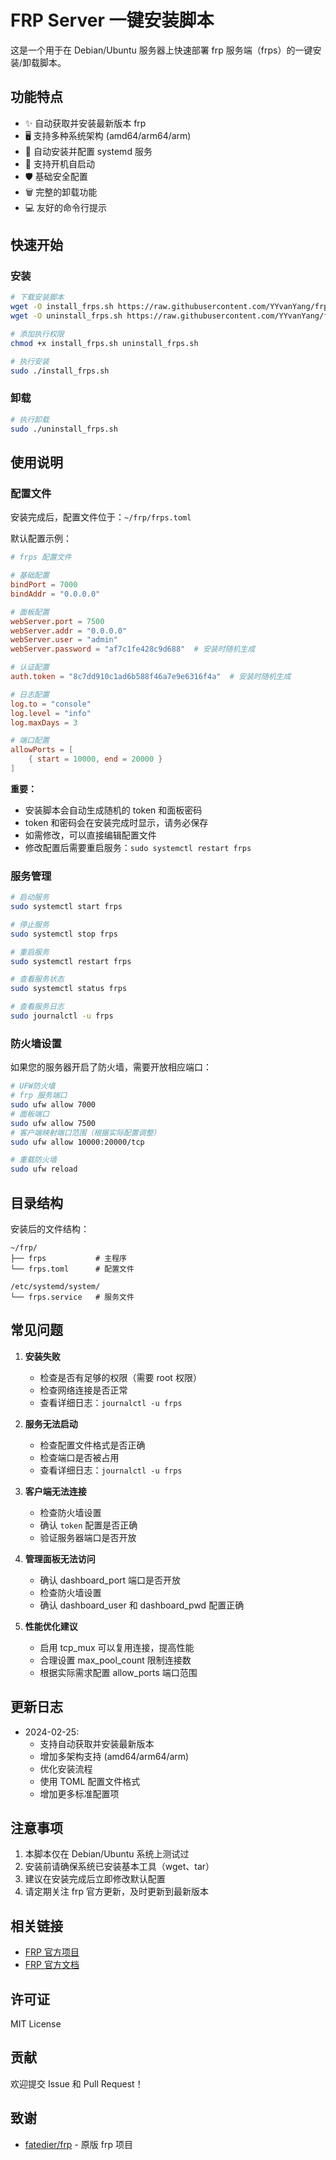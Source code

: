# FRP Server 一键安装脚本

这是一个用于在 Debian/Ubuntu 服务器上快速部署 frp 服务端（frps）的一键安装/卸载脚本。

## 功能特点

- ✨ 自动获取并安装最新版本 frp
- 🖥️ 支持多种系统架构 (amd64/arm64/arm)
- 🚀 自动安装并配置 systemd 服务
- 🔄 支持开机自启动
- 🛡️ 基础安全配置
- 🗑️ 完整的卸载功能
- 💻 友好的命令行提示

## 快速开始

### 安装

```bash
# 下载安装脚本
wget -O install_frps.sh https://raw.githubusercontent.com/YYvanYang/frp_install/main/install_frps.sh
wget -O uninstall_frps.sh https://raw.githubusercontent.com/YYvanYang/frp_install/main/uninstall_frps.sh

# 添加执行权限
chmod +x install_frps.sh uninstall_frps.sh

# 执行安装
sudo ./install_frps.sh
```

### 卸载

```bash
# 执行卸载
sudo ./uninstall_frps.sh
```

## 使用说明

### 配置文件

安装完成后，配置文件位于：`~/frp/frps.toml`

默认配置示例：
```toml
# frps 配置文件

# 基础配置
bindPort = 7000
bindAddr = "0.0.0.0"

# 面板配置
webServer.port = 7500
webServer.addr = "0.0.0.0"
webServer.user = "admin"
webServer.password = "af7c1fe428c9d688"  # 安装时随机生成

# 认证配置
auth.token = "8c7dd910c1ad6b588f46a7e9e6316f4a"  # 安装时随机生成

# 日志配置
log.to = "console"
log.level = "info"
log.maxDays = 3

# 端口配置
allowPorts = [
    { start = 10000, end = 20000 }
]
```

**重要：** 
- 安装脚本会自动生成随机的 token 和面板密码
- token 和密码会在安装完成时显示，请务必保存
- 如需修改，可以直接编辑配置文件
- 修改配置后需要重启服务：`sudo systemctl restart frps`

### 服务管理

```bash
# 启动服务
sudo systemctl start frps

# 停止服务
sudo systemctl stop frps

# 重启服务
sudo systemctl restart frps

# 查看服务状态
sudo systemctl status frps

# 查看服务日志
sudo journalctl -u frps
```

### 防火墙设置

如果您的服务器开启了防火墙，需要开放相应端口：

```bash
# UFW防火墙
# frp 服务端口
sudo ufw allow 7000
# 面板端口
sudo ufw allow 7500
# 客户端映射端口范围（根据实际配置调整）
sudo ufw allow 10000:20000/tcp

# 重载防火墙
sudo ufw reload
```

## 目录结构

安装后的文件结构：
```
~/frp/
├── frps           # 主程序
└── frps.toml      # 配置文件

/etc/systemd/system/
└── frps.service   # 服务文件
```

## 常见问题

1. **安装失败**
   - 检查是否有足够的权限（需要 root 权限）
   - 检查网络连接是否正常
   - 查看详细日志：`journalctl -u frps`

2. **服务无法启动**
   - 检查配置文件格式是否正确
   - 检查端口是否被占用
   - 查看详细日志：`journalctl -u frps`

3. **客户端无法连接**
   - 检查防火墙设置
   - 确认 `token` 配置是否正确
   - 验证服务器端口是否开放

4. **管理面板无法访问**
   - 确认 dashboard_port 端口是否开放
   - 检查防火墙设置
   - 确认 dashboard_user 和 dashboard_pwd 配置正确

5. **性能优化建议**
   - 启用 tcp_mux 可以复用连接，提高性能
   - 合理设置 max_pool_count 限制连接数
   - 根据实际需求配置 allow_ports 端口范围

## 更新日志

- 2024-02-25: 
  - 支持自动获取并安装最新版本
  - 增加多架构支持 (amd64/arm64/arm)
  - 优化安装流程
  - 使用 TOML 配置文件格式
  - 增加更多标准配置项

## 注意事项

1. 本脚本仅在 Debian/Ubuntu 系统上测试过
2. 安装前请确保系统已安装基本工具（wget、tar）
3. 建议在安装完成后立即修改默认配置
4. 请定期关注 frp 官方更新，及时更新到最新版本

## 相关链接

- [FRP 官方项目](https://github.com/fatedier/frp)
- [FRP 官方文档](https://gofrp.org/docs/)

## 许可证

MIT License

## 贡献

欢迎提交 Issue 和 Pull Request！

## 致谢

- [fatedier/frp](https://github.com/fatedier/frp) - 原版 frp 项目
